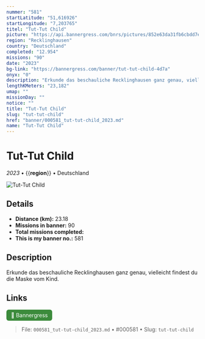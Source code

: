 ```yaml
---
nummer: "581"
startLatitude: "51,616926"
startLongitude: "7,203765"
titel: "Tut-Tut Child"
picture: "https://api.bannergress.com/bnrs/pictures/852e63da31fb6cbdd7e8b5307e4c49af"
region: "Recklinghausen"
country: "Deutschland"
completed: "12.954"
missions: "90"
date: "2023"
bg-link: "https://bannergress.com/banner/tut-tut-child-4d7a"
onyx: "0"
description: "Erkunde das beschauliche Recklinghausen ganz genau, vielleicht findest du die Maske vom Kind."
lengthKMeters: "23,182"
umap: ""
missionDay: ""
notice: ""
title: "Tut-Tut Child"
slug: "tut-tut-child"
href: "banner/000581_tut-tut-child_2023.md"
name: "Tut-Tut Child"
---
```

# Tut-Tut Child

*2023* • {{__region__}} • Deutschland

![Tut-Tut Child](https://api.bannergress.com/bnrs/pictures/852e63da31fb6cbdd7e8b5307e4c49af)



## Details
- **Distance (km):** 23.18
- **Missions in banner:** 90
- **Total missions completed:** 
- **This is my banner no.:** 581



## Description
Erkunde das beschauliche Recklinghausen ganz genau, vielleicht findest du die Maske vom Kind.



## Links
<a href="https://bannergress.com/banner/tut-tut-child-4d7a" target="_blank" style="display:inline-block;margin-right:8px;padding:6px 12px;background:#3c8b3c;color:#fff;text-decoration:none;border-radius:6px;">🔗 Bannergress</a>



> File: `000581_tut-tut-child_2023.md` • #000581 • Slug: `tut-tut-child`
